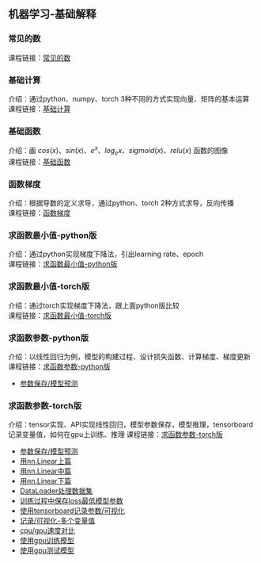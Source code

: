 ## 机器学习-基础解释

### 常见的数
课程链接：[常见的数](https://zhuanlan.zhihu.com/p/690662129)

### 基础计算
介绍：通过python、numpy、torch 3种不同的方式实现向量、矩阵的基本运算<br>
课程链接：[基础计算](https://zhuanlan.zhihu.com/p/690668852)

### 基础函数
介绍：画 $cos(x)、sin(x)、e^x、log_ex、sigmoid(x)、relu(x)$ 函数的图像<br>
课程链接：[基础函数](https://zhuanlan.zhihu.com/p/690711338)

### 函数梯度
介绍：根据导数的定义求导，通过python、torch 2种方式求导，反向传播<br>
课程链接：[函数梯度](https://zhuanlan.zhihu.com/p/690718281)

### 求函数最小值-python版
介绍：通过python实现梯度下降法，引出learning rate、epoch<br>
课程链接：[求函数最小值-python版](https://zhuanlan.zhihu.com/p/690762054)

### 求函数最小值-torch版
介绍：通过torch实现梯度下降法，跟上面python版比较<br>
课程链接：[求函数最小值-torch版](https://zhuanlan.zhihu.com/p/690773980)

### 求函数参数-python版
介绍：以线性回归为例，模型的构建过程、设计损失函数、计算梯度、梯度更新<br>
课程链接：[求函数参数-python版](https://zhuanlan.zhihu.com/p/691073047)
 - [参数保存/模型预测](https://zhuanlan.zhihu.com/p/691116191)

### 求函数参数-torch版
介绍：tensor实现、API实现线性回归，模型参数保存，模型推理，tensorboard记录变量值，如何在gpu上训练、推理
课程链接：[求函数参数-torch版](https://zhuanlan.zhihu.com/p/691133665)
 - [参数保存/模型预测](https://zhuanlan.zhihu.com/p/691143137)
 - [用nn.Linear上篇](https://zhuanlan.zhihu.com/p/691144875)
 - [用nn.Linear中篇](https://zhuanlan.zhihu.com/p/691149026)
 - [用nn.Linear下篇](https://zhuanlan.zhihu.com/p/691152076)
 - [DataLoader处理数据集](https://zhuanlan.zhihu.com/p/691153968)
 - [训练过程中保存loss最低模型参数](https://zhuanlan.zhihu.com/p/691154973)
 - [使用tensorboard记录参数/可视化](https://zhuanlan.zhihu.com/p/691155910)
  - [记录/可视化-多个变量值](https://zhuanlan.zhihu.com/p/691156872)
 - [cpu/gpu速度对比](https://zhuanlan.zhihu.com/p/691158757)
  - [使用gpu训练模型](https://zhuanlan.zhihu.com/p/691161582)
  - [使用gpu测试模型](https://zhuanlan.zhihu.com/p/691162836)

